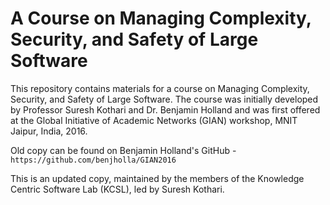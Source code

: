 # A Course on Managing Complexity, Security, and Safety of Large Software

This repository contains materials for a course on Managing Complexity, Security, and Safety of Large Software. The course was initially developed by Professor Suresh Kothari and Dr. Benjamin Holland and was first offered at the Global Initiative of Academic Networks (GIAN) workshop, MNIT Jaipur, India, 2016.

Old copy can be found on Benjamin Holland's GitHub - `https://github.com/benjholla/GIAN2016`

This is an updated copy, maintained by the members of the Knowledge Centric Software Lab (KCSL), led by Suresh Kothari.
